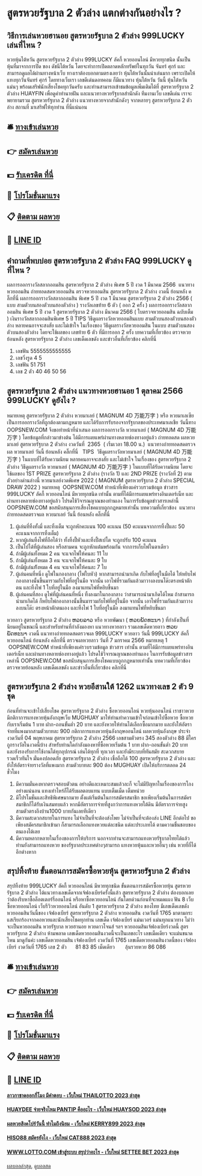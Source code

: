 # สูตรหวยรัฐบาล 2 ตัวล่าง แตกต่างกันอย่างไร ?
## วิธีการเล่นหวยฮานอย สูตรหวยรัฐบาล 2 ตัวล่าง 999LUCKY เล่นที่ไหน ?
หวยหุ้นไต้หวัน สูตรหวยรัฐบาล 2 ตัวล่าง 999LUCKY ลัคกี้ หวยออนไลน์ มีหวยทุกชนิด นั้นเป็นหุ้นที่มาจากการปิด ของ ดัชนีไต้หวัน โดยจะทำการเปิดตลาดหลักทรัพย์ในทุกวัน จันทร์ ศุกร์ และสามารถดูผลได้ผ่านทางหน้าเว็บ ทางเราต้องบอกตามตรงเลยว่า หุ้นไต้หวันนั้นน่าเล่นมาก เพราะเปิดให้แทงทุกวันจันทร์ ศุกร์ โดยทางเว็บเรา เลขดีเด่นดอทคอม ก็มีแนวทาง หุ้นไต้หวัน วันนี้ หุ้นไต้หวัน แม่นๆ พร้อมเสริฟนักเสี่ยงโชคทุกวันครับ
และท่านสามารถเข้าชมข้อมูลเพิ่มเติมได้ที่ สูตรหวยรัฐบาล 2 ตัวล่าง HUAYFIN เพื่อดูคำทำนายฝัน และแนวทางหวยรัฐบาลสำนักดัง ทีมงานเว็บ เลขดีเด่น เราจะพยายามรวม สูตรหวยรัฐบาล 2 ตัวล่าง แนวทางหวยจากสำนักดังๆ จากหลายๆ สูตรหวยรัฐบาล 2 ตัวล่าง สถานที่ มาเสริฟให้ทุกท่าน ที่นี่แน่นอน

## 🛎 [ทางเข้าเล่นหวย](https://bit.ly/3BG5bNw)
## 👉 [สมัครเล่นหวย](https://bit.ly/3BG5bNw)
## 💵 [รับเครดิต ที่นี่](https://bit.ly/3C3mvgS)
## 👑 [โปรโมชั่นมาแรง](https://bit.ly/3C3mvgS)
## 📋 [ติดตาม ผลหวย](https://bit.ly/3C3mvgS)
## 📱 [LINE ID](https://bit.ly/3C3mvgS)

## คำถามที่พบบ่อย สูตรหวยรัฐบาล 2 ตัวล่าง FAQ 999LUCKY ดูที่ไหน ?
ผลการออกรางวัลสลากออมสิน สูตรหวยรัฐบาล 2 ตัวล่าง พิเศษ 5 ปี งวด 1 มีนาคม 2566
 แนวทางหวยออมสิน ถ่ายทอดสดหวยออมสิน ตรวจหวยออมสิน สูตรหวยรัฐบาล 2 ตัวล่าง งวดนี้ ย้อนหลัง คลิ๊กที่นี่ 
ผลการออกรางวัลสลากออมสิน พิเศษ 5 ปี งวด 1 มีนาคม สูตรหวยรัฐบาล 2 ตัวล่าง 2566 ( แบบ สามตัวบนสองตัวบนสองตัวล่าง )
รางวัลเลขท้าย 6 ตัว ( ออก 2 ครั้ง )
ผลการออกรางวัลสลากออมสิน พิเศษ 5 ปี งวด 1 สูตรหวยรัฐบาล 2 ตัวล่าง มีนาคม 2566 ( ใบตรวจหวยออมสิน ฉบับเต็ม )
เงินรางวัลสลากออมสินพิเศษ 5 ปี
TIPS วิธีดูผลรางวัลหวยออมสินแบบ สามตัวบนสองตัวบนสองตัวล่าง
หลายคนอาจจะสงสัย และไม่เข้าใจ ในเรื่องของ วิธีดูผลรางวัลหวยออมสิน ในแบบ สามตัวบนสองตัวบนสองตัวล่าง โดยจะใช้ผลของ เลขท้าย 6 ตัว ที่มีการออก 2 ครั้ง
บทความที่เกี่ยวข้อง
ตรวจหวยย้อนหลัง สูตรหวยรัฐบาล 2 ตัวล่าง เลขเด็ดเลขดัง และข่าวอื่นที่เกี่ยวข้อง คลิกที่นี่
1. เลขฟัน 5555555555555
2. เลขวิ่งรูด 4 5
3. เลขฟัน 51 751
4. เลข 2 ตัว 40 46 50 56

## สูตรหวยรัฐบาล 2 ตัวล่าง แนวทางหวยฮานอย 1 ตุลาคม 2566 999LUCKY ดูยังไง ?
หมายเหตุ สูตรหวยรัฐบาล 2 ตัวล่าง หวยมาเลย์ ( MAGNUM 4D 万能万字 ) หรือ หวยมาเลเซีย เป็นการออกรางวัลที่ถูกต้องตามกฎหมาย และได้รับการรับรองจากรัฐบาลของประเทศมาเลเชีย
วันนี้ทาง OOPSNEW.COM จึงขอทำหน้าที่นำเสนอ ผลการออกรางวัล หวยมาเลย์ ( MAGNUM 4D 万能万字 ) โดยข้อมูลที่กล่าวมาข่างต้น ได้มีการเผยแพร่ผ่านทางหลายช่องทางอยู่แล้ว
ถ่ายทอดสด ผลหวยมาเลย์ สูตรหวยรัฐบาล 2 ตัวล่าง งวดวันที่  2365  ( เริ่มเวลา 18.00 น.)
 แนวทางถ่ายทอดสดตรวจผล หวยมาเลย์ วันนี้ ย้อนหลัง คลิ๊กที่นี่  
TIPS  วิธีดูผลรางวัลหวยมาเลย์ ( MAGNUM 4D 万能万字 ) ในแบบที่ได้รับความนิยม
หลายคนอาจจะสงสัย และไม่เข้าใจ ในเรื่องของ สูตรหวยรัฐบาล 2 ตัวล่าง วิธีดูผลรางวัล หวยมาเลย์ ( MAGNUM 4D 万能万字 ) ในแบบที่ได้รับความนิยม โดยจะใช้ผลของ 1ST PRIZE สูตรหวยรัฐบาล 2 ตัวล่าง (รางวัล 1) และ 2ND PRIZE (รางวัลที่ 2) ตามตัวอย่างด่านล่างนี้
หวยมาเลย์งวดพิเศษ 2022 ( MAGNUM สูตรหวยรัฐบาล 2 ตัวล่าง SPECIAL DRAW 2022 )
หมายเหตุ  OOPSNEW.COM ทำหน้าที่เพียงแค่รวบรวมข้อมูล ข่าวสาร 999LUCKY ลัคกี้ หวยออนไลน์ มีหวยทุกชนิด เท่านั้น ตามที่ได้มีการเผยแพร่ทางอินเตอร์เน็ท และผ่านทางหลายช่องทางอยู่แล้ว โปรดใช้วิจารณญาณของท่านเอง ในการรับข้อมูลข่าวสารเหล่านี้ OOPSNEW.COM ขอสนับสนุนการเสี่ยงโชคแบบถูกกฎหมายเท่านั้น
บทความที่เกี่ยวข้อง
 แนวทางถ่ายทอดสดตรวจผล หวยมาเลย์ วันนี้ ย้อนหลัง คลิ๊กที่นี่  
1. ผู้เล่นที่ทิ้งทั้งมี่ และทิ้งเต็ม จะถูกหักคะแนน 100 คะแนน (50 คะแนนจากการทิ้งปี้และ 50 คะแนนจากการทิ้งเต็ม)
2. หากผู้เล่นทิ้งไพ่ที่ถือได้ว่า ทั้งทิ้งปี้หัวและทิ้งปี้สเปโต จะถูกปรับ 100 คะแนน
3. เป็นไปได้ที่ผู้เล่นสอง หรือสามคน จะถูกหักแต้มพร้อมกัน จากการเก็บไพ่ในตาเดียว
4. ถ้ามีผู้เล่นทั้งหมด 2 คน จะแจกไพ่ให้คนละ 11 ใบ
5. ถ้ามีผู้เล่นทั้งหมด 3 คน จะแจกไพ่ให้คนละ 9 ใบ
6. ถ้ามีผู้เล่นท้ังหมด 4 คน จะแจกไพ่ให้คนละ 7 ใบ
7. ผู้เล่นคนที่หนึ่ง ดูไพ่ในกองกลาง (ไพ่ใบหัว) หากสามารถนำมาเกิด กับไพ่ที่อยู่ในมือได้ ให้หยิบไพ่กองกลางนั้นขึ้นมารวมกับไพ่ที่อยู่ในมือ จากนั้น เอาไพ่ที่รวมกันแล้วมาวางลงบนโต๊ะตรงหน้าตักตน และทิ้งไพ่ 1 ใบที่อยู่ในมือ ลงมาแทนไพ่ที่หยิบขึ้นมา
8. ผู้เล่นคนที่สอง ดูไพ่ที่ผู้เล่นคนที่หนึ่ง ทิ้งลงมาในกองกลาง ว่าสามารถนำมาเกิดได้ไหม ถ้าสามารถนำมาเกิดได้ ก็หยิบไพ่กองกลางนั้นขึ้นมารวมกับไพ่ที่อยู่ในมือ จากนั้น เอาไพ่ที่รวมกันแล้วมาวางลงบนโต๊ะ ตรงหน้าตักตนเอง และทิ้งไพ่ 1 ใบที่อยู่ในมือ ลงมาแทนไพ่ที่หยิบขึ้นมา

หวยลาว สูตรหวยรัฐบาล 2 ตัวล่าง ຫວຍລາວ หรือ หวยพัฒนา ( ຫວຍພັດທະນາ ) ที่กำลังเป็นที่นิยมอยู่ในขณะนี้ และสำหรับท่านที่กำลังมองหา แนวทางหวยลาว รวมเลขเด็ดหวยลาว ຫວຍພັດທະນາ งวดนี้
 แนวทางถ่ายทอดสดตรวจผล 999LUCKY หวยลาว วันนี้ 999LUCKY ลัคกี้ หวยออนไลน์ ย้อนหลัง คลิ๊กที่นี่ 
ตรวจผลหวยลาว วันที่ 7 มกราคม 2566
หมายเหตุ 1  OOPSNEW.COM ทำหน้าที่เพียงแค่รวบรวมข้อมูล ข่าวสาร เท่านั้น ตามที่ได้มีการเผยแพร่ทางอินเตอร์เน็ท และผ่านทางหลายช่องทางอยู่แล้ว โปรดใช้วิจารณญาณของท่านเอง ในการรับข้อมูลข่าวสารเหล่านี้ OOPSNEW.COM ขอสนับสนุนการเสี่ยงโชคแบบถูกกฎหมายเท่านั้น
บทความที่เกี่ยวข้อง
ตรวจหวยย้อนหลัง เลขเด็ดเลขดัง และข่าวอื่นที่เกี่ยวข้อง คลิกที่นี่

## สูตรหวยรัฐบาล 2 ตัวล่าง หวยอีสานใต้ 1262 แนวทางเลข 2 ตัว 9 ชุด
ก่อนที่ท่านจะเข้าไปเสี่ยงโชค สูตรหวยรัฐบาล 2 ตัวล่าง ซื้อหวยออนไลน์ หวยหุ้นออนไลน์ เราชาวหวยมีกติกาการแทงหวยหุ้นอังกฤษเว็บ MUGHUAY มาให้ท่านทำความเข้าใจก่อนเข้าไปซื้อหวย ซื้อหวยกับเราเริ่มต้น 1 บาท ฝาก-ถอนขั้นต่ำ 20 บาท และยังหวยให้ท่านได้เลือกซื้อมากมาย และยังให้อัตราจ่ายที่แพงมากสามตัวบาทละ 900
กติกาการแทงหวยหุ้นอังกฤษออนไลน์
ผลหวยหุ้นอังกฤษ ประจำงวดวันที่ 04 พฤษภาคม สูตรหวยรัฐบาล 2 ตัวล่าง 2566 เลขสามตัวตรง 345 สองตัวล่าง 88 มีใครถูกรางวัลในงวดนี้บ้าง สำหรับท่านใดกำลังมองหาที่ซื้อหวยเริ่มต้น 1 บาท ฝาก-ถอนขั้นต่ำ 20 บาท และยังรองรับการใช้งานได้ทุกอุปกรณ์ เล่นได้ทุกที่ ทุกเวลา และยังมีระบบที่ทันสมัย สะดวกสบาย รวดเร็วทันใจ มั่นคงปลอดภัย สูตรหวยรัฐบาล 2 ตัวล่าง เชื่อถือได้ 100 สูตรหวยรัฐบาล 2 ตัวล่าง และยังให้อัตราจ่ายรางวัลที่แพงมาก สามตัวบาทละ 900 ต้อง MUGHUAY เปิดให้บริการตลอด 24 ชั่วโมง
1. มีความมั่นคงหากตรวจสอบตัวตน อย่างดีและเหมาะสมแล้วละก็ จะไม่มีปัญหาในเรื่องของการโกงอย่างแน่นอน แทงเท่าไหร่ก็ได้รับผลตอบแทน แบบเต็มเม็ด เต็มหน่วย
2. มีโปรโมชั่นและสิทธิพิเศษมากมาย ตั้งแต่เริ่มต้นในการสมัครสมาชิก ขอเพียงเริ่มต้นในการสมัครสมาชิกก็ได้รับเงินสมทบแล้ว หากมีอัตราการจ่ายที่สูงกว่าการแทงหวยใต้ดิน มีอัตราการจ่ายสูง สามตัวตรงถึงบ้าน1000 บาทกันเลยทีเดียว
3. มีความสะดวกสบายในการแทง ไม่จำเป็นที่จะต้องส่งโพย ไม่จำเป็นที่จะต้องส่ง LINE อีกต่อไป ขอเพียงสมัครสมาชิกเข้ามา ก็สามารถเลือกแทงหวยแต่ละชนิด แต่ละประเภทได้ ตามความชื่นชอบของตนเองได้เลย
4. มีความหลากหลายในเรื่องของการให้บริการ นอกจากท่านจะสามารถแทงหวยรัฐบาลไทยได้แล้ว ท่านยังสามารถแทงหวย ของรัฐบาลประเทศต่างๆสามารถ แทงหวยหุ้นและหวยอื่นๆ เช่น หวยยี่กี่ได้อีกต่างหาก

## สรุปทิ้งท้าย ขั้นตอนการสมัครซื้อหวยหุ้น สูตรหวยรัฐบาล 2 ตัวล่าง
สรุปทิ้งท้าย 999LUCKY ลัคกี้ หวยออนไลน์ มีหวยทุกชนิด ขั้นตอนการสมัครซื้อหวยหุ้น สูตรหวยรัฐบาล 2 ตัวล่าง ได้แนวทางเลขเด็ดจากเจ้ฟองเบียร์ครั้งนี้แล้ว สูตรหวยรัฐบาล 2 ตัวล่าง ต้องบอกเลยว่าต้องรีบหาซื้อล็อตเตอร์รี่ออนไลน์ หรือหาซื้อหวยออนไลน์ กันโดยด่วนก่อนที่จะหมดแผง
ฟัน 8
เว็บ ซื้อหวยออนไลน์ เว็บรีวิวหวยออนไลน์ อันดับ 1 สูตรหวยรัฐบาล 2 ตัวล่าง ของไทย มีเลขเด็ดเลขดังหวยออมสินวันนี้ของ เจ้ฟองเบียร์ สูตรหวยรัฐบาล 2 ตัวล่าง หวยออมสิน งวดวันที่ 1765 มาตามกระแสเรียกร้องจากคอหวยและนักเสี่ยงโชคทุกท่าน เลขเด็ด เจ้ฟองเบียร์ แม่นเวอร์ แม่นทุกแนวทาง ไม่ว่าจะเป็นหวยออมสิน หวยรัฐบาล หวยฮานอย หวยดาวโจนส์ ฯลฯ หวยออมสินเจ้ฟองเบียร์งวดนี้ สูตรหวยรัฐบาล 2 ตัวล่าง ห้ามพลาด เลขเด็ดหวยออมสินงวดนี้จะเป็นเลขอะไร เลขเม็ดเดียว จะแม่นขนาดไหน มาดูกันค่ะ
เลขเด็ดหวยออมสิน เจ้ฟองเบียร์ งวดวันที่ 1765
เลขเด็ดหวยออมสินงวดนี้ของ เจ้ฟองเบียร์ งวดวันที่ 1765
เลข 2 ตัว      81 83 85
เม็ดเดียว       ลุ้นรวยหวย 86 086

## 🛎 [ทางเข้าเล่นหวย](https://bit.ly/3BG5bNw)
## 👉 [สมัครเล่นหวย](https://bit.ly/3BG5bNw)
## 💵 [รับเครดิต ที่นี่](https://bit.ly/3C3mvgS)
## 👑 [โปรโมชั่นมาแรง](https://bit.ly/3C3mvgS)
## 📋 [ติดตาม ผลหวย](https://bit.ly/3C3mvgS)
## 📱 [LINE ID](https://bit.ly/3C3mvgS)

#### [ลาวกาชาดออกกี่โมง มีคำตอบ - เว็บใหม่ THAILOTTO 2023 ล่าสุด](https://atom.io/themes/ลาวกาชาดออกกี่โมง%20มีคำตอบ%20-%20เว็บใหม่%20thailotto%202023%20ล่าสุด)
#### [HUAYDEE จ่ายจริงไหม PANTIP คืออะไร - เว็บใหม่ HUAYSOD 2023 ล่าสุด](https://atom.io/themes/huaydee%20จ่ายจริงไหม%20pantip%20คืออะไร%20-%20เว็บใหม่%20huaysod%202023%20ล่าสุด)
#### [ผลหวยสิงคโปร์วันนี้ ทำไมถึงนิยม - เว็บใหม่ KERRY899 2023 ล่าสุด](https://atom.io/themes/ผลหวยสิงคโปร์วันนี้%20ทำไมถึงนิยม%20-%20เว็บใหม่%20kerry899%202023%20ล่าสุด)
#### [HISO88 สมัครยังไง - เว็บใหม่ CAT888 2023 ล่าสุด](https://atom.io/themes/hiso88%20สมัครยังไง%20-%20เว็บใหม่%20cat888%202023%20ล่าสุด)
#### [WWW.LOTTO.COM เข้าสู่ระบบ สรุปว่าอะไร - เว็บใหม่ SETTEE BET 2023 ล่าสุด](https://atom.io/themes/www.lotto.com%20เข้าสู่ระบบ%20สรุปว่าอะไร%20-%20เว็บใหม่%20settee%20bet%202023%20ล่าสุด)

[ผลบอลล่าสุด](https://siamsport.tv "ผลบอลล่าสุด"), [ดูบอลสด](https://siamsport.tv/ดูบอลสด "ดูบอลสด")